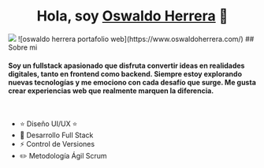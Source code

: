 
<div align="center">
<h1 align="center">Hola, soy <a href="https://www.oswaldoherrera.com/">Oswaldo Herrera</a> 👋</h1>
</div>
<img src="https://images.pexels.com/photos/2764993/pexels-photo-2764993.jpeg?auto=compress&cs=tinysrgb&w=1260&h=750&dpr=2">
![oswaldo herrera portafolio web](https://www.oswaldoherrera.com/) 
## Sobre mi

<h4>
  Soy un fullstack apasionado que disfruta convertir ideas en realidades digitales, tanto en frontend como backend.
  Siempre estoy explorando nuevas tecnologías y me emociono con cada desafío que surge. Me gusta crear experiencias web que    realmente marquen la diferencia.
</h4>

<br>

- ⭐ Diseño UI/UX ⭐ 
- 📲 Desarrollo Full Stack
- ⚡ Control de Versiones
- ✏️ Metodología Ágil Scrum

<br>


<!--
**oswaldo-herrera/oswaldo-herrera** is a ✨ _special_ ✨ repository because its `README.md` (this file) appears on your GitHub profile.

Here are some ideas to get you started:

- 🔭 I’m currently working on ...
- 🌱 I’m currently learning ...
- 👯 I’m looking to collaborate on ...
- 🤔 I’m looking for help with ...
- 💬 Ask me about ...
- 📫 How to reach me: ...
- 😄 Pronouns: ...
- ⚡ Fun fact: ...
-->
